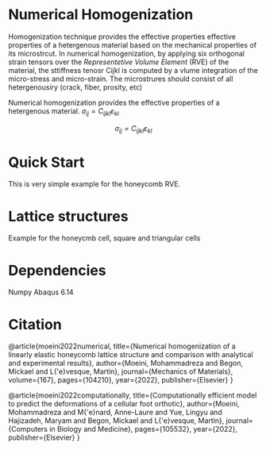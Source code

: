 # Numerical Homogenization
Homogenization technique provides the effective properties effective properties 
of a hetergenous material based on the mechanical properties of its microstrcut.
In numerical homogenization, by applying six orthogonal strain tensors over the 
*Representetive Volume Element* (RVE) of the material, the sttiffness tenosr Cijkl
is computed by a vlume integration of the micro-stress and micro-strain. 
The microstrures should consist of all hetergenousiry (crack, fiber, prosity, etc)


Numerical homogenization provides the effective properties of a hetergenous
material. $\sigma_{ij}=C_{ijkl}\varepsilon_{kl}$

$$\sigma_{ij}=C_{ijkl}\varepsilon_{kl}$$



# Quick Start
This is very simple example for the honeycomb RVE. 

# Lattice structures
Example for the honeycmb cell, square and triangular cells





# Dependencies
Numpy 
Abaqus 6.14


# Citation
@article{moeini2022numerical,
  title={Numerical homogenization of a linearly elastic honeycomb lattice structure and comparison with analytical and experimental results},
  author={Moeini, Mohammadreza and Begon, Mickael and L{\'e}vesque, Martin},
  journal={Mechanics of Materials},
  volume={167},
  pages={104210},
  year={2022},
  publisher={Elsevier}
}

 
@article{moeini2022computationally,
  title={Computationally efficient model to predict the deformations of a cellular foot orthotic},
  author={Moeini, Mohammadreza and M{\'e}nard, Anne-Laure and Yue, Lingyu and Hajizadeh, Maryam and Begon, Mickael and L{\'e}vesque, Martin},
  journal={Computers in Biology and Medicine},
  pages={105532},
  year={2022},
  publisher={Elsevier}
}
